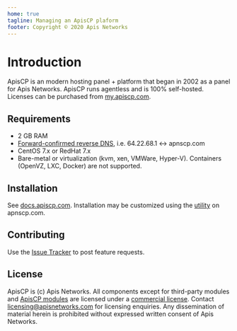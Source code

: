 ```yaml
---
home: true
tagline: Managing an ApisCP plaform 
footer: Copyright © 2020 Apis Networks
---
```


# Introduction

ApisCP is an modern hosting panel + platform that began in 2002 as a panel for Apis Networks. ApisCP runs agentless and is 100% self-hosted. Licenses can be purchased from [my.apiscp.com](https://my.apiscp.com).

## Requirements

- 2 GB RAM
- [Forward-confirmed reverse DNS](https://en.wikipedia.org/wiki/Forward-confirmed_reverse_DNS), i.e. 64.22.68.1 <-> apnscp.com
- CentOS 7.x or RedHat 7.x
- Bare-metal or virtualization (kvm, xen, VMWare, Hyper-V). Containers (OpenVZ, LXC, Docker) are not supported.

## Installation

See [docs.apiscp.com](INSTALL.md). Installation may be customized using the [utility](https://apiscp.com/#customize) on apnscp.com.

## Contributing

Use the [Issue Tracker](https://github.com/apisnetworks/apnscp) to post feature requests.

## License

ApisCP is (c) Apis Networks. All components except for third-party modules and [ApisCP modules](https://github.com/apisnetworks/apnscp-modules) are licensed under a [commercial license](https://bitbucket.org/apisnetworks/apnscp/raw/HEAD/LICENSE). Contact licensing@apisnetworks.com for licensing enquiries. Any dissemination of material herein is prohibited without expressed written consent of Apis Networks.
